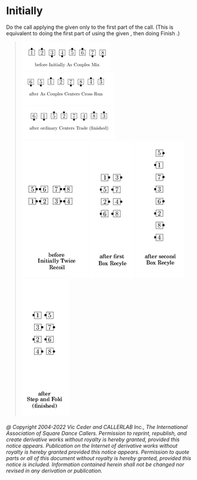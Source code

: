 
# Initially <concept> <anything>


Do the <anything> call applying the given <concept> only to the first part of the call.
(This is equivalent to doing the first part of <anything> using the given <concept>,
then doing Finish
<anything>.)

> 
> ![alt](initially-1.png)
> ![alt](initially-2.png)
> ![alt](initially-3.png)  
> ![alt](initially-4.png)
> ![alt](initially-5.png)
> ![alt](initially-6.png)
> ![alt](initially-7.png)
> 

###### @ Copyright 2004-2022 Vic Ceder and CALLERLAB Inc., The International Association of Square Dance Callers. Permission to reprint, republish, and create derivative works without royalty is hereby granted, provided this notice appears. Publication on the Internet of derivative works without royalty is hereby granted provided this notice appears. Permission to quote parts or all of this document without royalty is hereby granted, provided this notice is included. Information contained herein shall not be changed nor revised in any derivation or publication.
